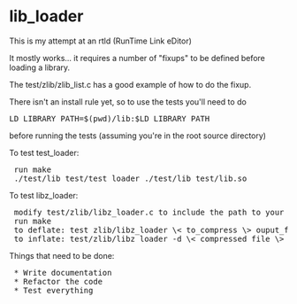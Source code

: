 lib_loader
==========

This is my attempt at an rtld (RunTime Link eDitor)

It mostly works... it requires a number of "fixups" to be defined before loading a library.

The test/zlib/zlib_list.c has a good example of how to do the fixup.

There isn't an install rule yet, so to use the tests you'll need to do
<pre>
LD_LIBRARY_PATH=$(pwd)/lib:$LD_LIBRARY_PATH
</pre>
before running the tests (assuming you're in the root source directory)

To test test_loader:
<pre>
 run make
 ./test/lib_test/test_loader ./test/lib_test/lib.so
</pre>

To test libz_loader:
<pre>
 modify test/zlib/libz_loader.c to include the path to your libz.so
 run make
 to deflate: test zlib/libz_loader \< to_compress \> ouput_file
 to inflate: test/zlib/libz_loader -d \< compressed_file \> decompressed_file
</pre>

Things that need to be done:
<pre>
 * Write documentation
 * Refactor the code
 * Test everything
</pre>
